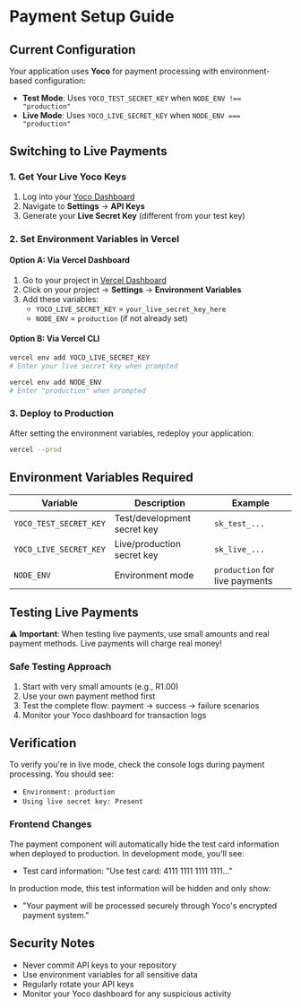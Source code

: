 # Payment Setup Guide

## Current Configuration

Your application uses **Yoco** for payment processing with environment-based configuration:

- **Test Mode**: Uses `YOCO_TEST_SECRET_KEY` when `NODE_ENV !== "production"`
- **Live Mode**: Uses `YOCO_LIVE_SECRET_KEY` when `NODE_ENV === "production"`

## Switching to Live Payments

### 1. Get Your Live Yoco Keys
1. Log into your [Yoco Dashboard](https://dashboard.yoco.com/)
2. Navigate to **Settings** → **API Keys**
3. Generate your **Live Secret Key** (different from your test key)

### 2. Set Environment Variables in Vercel

#### Option A: Via Vercel Dashboard
1. Go to your project in [Vercel Dashboard](https://vercel.com/dashboard)
2. Click on your project → **Settings** → **Environment Variables**
3. Add these variables:
   - `YOCO_LIVE_SECRET_KEY` = `your_live_secret_key_here`
   - `NODE_ENV` = `production` (if not already set)

#### Option B: Via Vercel CLI
```bash
vercel env add YOCO_LIVE_SECRET_KEY
# Enter your live secret key when prompted

vercel env add NODE_ENV
# Enter "production" when prompted
```

### 3. Deploy to Production
After setting the environment variables, redeploy your application:
```bash
vercel --prod
```

## Environment Variables Required

| Variable | Description | Example |
|----------|-------------|---------|
| `YOCO_TEST_SECRET_KEY` | Test/development secret key | `sk_test_...` |
| `YOCO_LIVE_SECRET_KEY` | Live/production secret key | `sk_live_...` |
| `NODE_ENV` | Environment mode | `production` for live payments |

## Testing Live Payments

⚠️ **Important**: When testing live payments, use small amounts and real payment methods. Live payments will charge real money!

### Safe Testing Approach
1. Start with very small amounts (e.g., R1.00)
2. Use your own payment method first
3. Test the complete flow: payment → success → failure scenarios
4. Monitor your Yoco dashboard for transaction logs

## Verification

To verify you're in live mode, check the console logs during payment processing. You should see:
- `Environment: production`
- `Using live secret key: Present`

### Frontend Changes
The payment component will automatically hide the test card information when deployed to production. In development mode, you'll see:
- Test card information: "Use test card: 4111 1111 1111 1111..."

In production mode, this test information will be hidden and only show:
- "Your payment will be processed securely through Yoco's encrypted payment system."

## Security Notes

- Never commit API keys to your repository
- Use environment variables for all sensitive data
- Regularly rotate your API keys
- Monitor your Yoco dashboard for any suspicious activity
